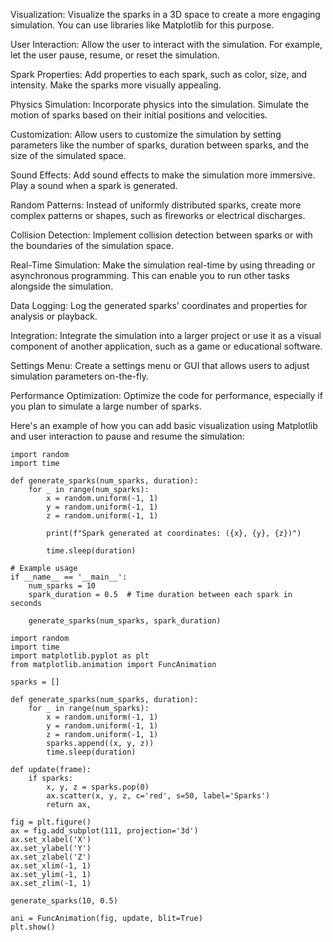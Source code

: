 Visualization: Visualize the sparks in a 3D space to create a more engaging simulation. You can use libraries like Matplotlib for this purpose.

User Interaction: Allow the user to interact with the simulation. For example, let the user pause, resume, or reset the simulation.

Spark Properties: Add properties to each spark, such as color, size, and intensity. Make the sparks more visually appealing.

Physics Simulation: Incorporate physics into the simulation. Simulate the motion of sparks based on their initial positions and velocities.

Customization: Allow users to customize the simulation by setting parameters like the number of sparks, duration between sparks, and the size of the simulated space.

Sound Effects: Add sound effects to make the simulation more immersive. Play a sound when a spark is generated.

Random Patterns: Instead of uniformly distributed sparks, create more complex patterns or shapes, such as fireworks or electrical discharges.

Collision Detection: Implement collision detection between sparks or with the boundaries of the simulation space.

Real-Time Simulation: Make the simulation real-time by using threading or asynchronous programming. This can enable you to run other tasks alongside the simulation.

Data Logging: Log the generated sparks' coordinates and properties for analysis or playback.

Integration: Integrate the simulation into a larger project or use it as a visual component of another application, such as a game or educational software.

Settings Menu: Create a settings menu or GUI that allows users to adjust simulation parameters on-the-fly.

Performance Optimization: Optimize the code for performance, especially if you plan to simulate a large number of sparks.

Here's an example of how you can add basic visualization using Matplotlib and user interaction to pause and resume the simulation:

```
import random
import time

def generate_sparks(num_sparks, duration):
    for _ in range(num_sparks):
        x = random.uniform(-1, 1)
        y = random.uniform(-1, 1)
        z = random.uniform(-1, 1)

        print(f"Spark generated at coordinates: ({x}, {y}, {z})")

        time.sleep(duration)

# Example usage
if __name__ == '__main__':
    num_sparks = 10
    spark_duration = 0.5  # Time duration between each spark in seconds

    generate_sparks(num_sparks, spark_duration)
```
```
import random
import time
import matplotlib.pyplot as plt
from matplotlib.animation import FuncAnimation

sparks = []

def generate_sparks(num_sparks, duration):
    for _ in range(num_sparks):
        x = random.uniform(-1, 1)
        y = random.uniform(-1, 1)
        z = random.uniform(-1, 1)
        sparks.append((x, y, z))
        time.sleep(duration)

def update(frame):
    if sparks:
        x, y, z = sparks.pop(0)
        ax.scatter(x, y, z, c='red', s=50, label='Sparks')
        return ax,

fig = plt.figure()
ax = fig.add_subplot(111, projection='3d')
ax.set_xlabel('X')
ax.set_ylabel('Y')
ax.set_zlabel('Z')
ax.set_xlim(-1, 1)
ax.set_ylim(-1, 1)
ax.set_zlim(-1, 1)

generate_sparks(10, 0.5)

ani = FuncAnimation(fig, update, blit=True)
plt.show()
```
